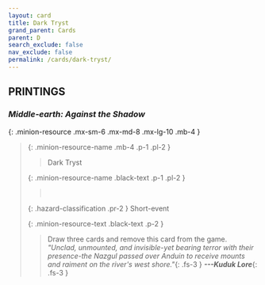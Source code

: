 ```yaml
---
layout: card
title: Dark Tryst
grand_parent: Cards
parent: D
search_exclude: false
nav_exclude: false
permalink: /cards/dark-tryst/
---
```


## PRINTINGS


### _Middle-earth: Against the Shadow_

{: .minion-resource .mx-sm-6 .mx-md-8 .mx-lg-10 .mb-4 }
> {: .minion-resource-name .mb-4 .p-1 .pl-2 }
> > <div class="hazard-mp"></div>
> > <div class="card-name">Dark Tryst</div>
>
> {: .minion-resource-name .black-text .p-1 .pl-2 }
> > &nbsp;
>
> {: .hazard-classification .pr-2 }
> Short-event
>
> {: .minion-resource-text .black-text .p-2 }
> > Draw three cards and remove this card from the game. <br>_"Unclad, unmounted, and invisible-yet bearing terror with their presence-the Nazgul passed over Anduin to receive mounts and raiment on the river's west shore."_{: .fs-3 } ***---&#65279;Kuduk Lore***{: .fs-3 } 
> 
